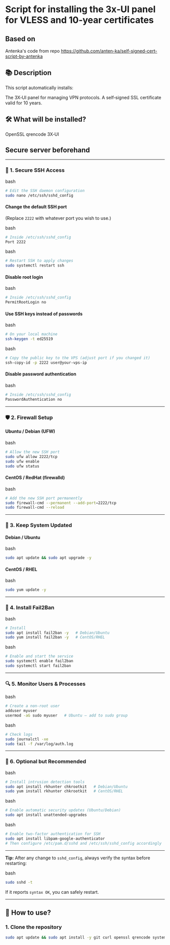 # Script for installing the 3x‑UI panel for VLESS and 10‑year certificates

## Based on 
Antenka's code from repo https://github.com/anten-ka/self-signed-cert-script-by-antenka

## 📚 Description
This script automatically installs:

The 3X‑UI panel for managing VPN protocols.
A self‑signed SSL certificate valid for 10 years.

## 🛠️ What will be installed?

OpenSSL
qrencode
3X‑UI

## Secure server beforehand


---

### 🔑 1. Secure SSH Access

bash

```bash
# Edit the SSH daemon configuration
sudo nano /etc/ssh/sshd_config
```

#### Change the default SSH port

(Replace `2222` with whatever port you wish to use.)

bash

```bash
# Inside /etc/ssh/sshd_config
Port 2222
```

bash

```bash
# Restart SSH to apply changes
sudo systemctl restart ssh
```

#### Disable root login

bash

```bash
# Inside /etc/ssh/sshd_config
PermitRootLogin no
```

#### Use SSH keys instead of passwords

bash

```bash
# On your local machine
ssh-keygen -t ed25519
```

bash

```bash
# Copy the public key to the VPS (adjust port if you changed it)
ssh-copy-id -p 2222 user@your-vps-ip
```

#### Disable password authentication

bash

```bash
# Inside /etc/ssh/sshd_config
PasswordAuthentication no
```

---

### 🛡️ 2. Firewall Setup

#### Ubuntu / Debian (UFW)

bash

```bash
# Allow the new SSH port
sudo ufw allow 2222/tcp
sudo ufw enable
sudo ufw status
```

#### CentOS / RedHat (firewalld)

bash

```bash
# Add the new SSH port permanently
sudo firewall-cmd --permanent --add-port=2222/tcp
sudo firewall-cmd --reload
```

---

### 🔐 3. Keep System Updated

#### Debian / Ubuntu

bash

```bash
sudo apt update && sudo apt upgrade -y
```

#### CentOS / RHEL

bash

```bash
sudo yum update -y
```

---

### 🚨 4. Install Fail2Ban

bash

```bash
# Install
sudo apt install fail2ban -y   # Debian/Ubuntu
sudo yum install fail2ban -y   # CentOS/RHEL
```

bash

```bash
# Enable and start the service
sudo systemctl enable fail2ban
sudo systemctl start fail2ban
```

---

### 🔍 5. Monitor Users & Processes

bash

```bash
# Create a non‑root user
adduser myuser
usermod -aG sudo myuser   # Ubuntu – add to sudo group
```

bash

```bash
# Check logs
sudo journalctl -xe
sudo tail -f /var/log/auth.log
```

---

### 🧰 6. Optional but Recommended

bash

```bash
# Install intrusion detection tools
sudo apt install rkhunter chkrootkit   # Debian/Ubuntu
sudo yum install rkhunter chkrootkit   # CentOS/RHEL
```

bash

```bash
# Enable automatic security updates (Ubuntu/Debian)
sudo apt install unattended-upgrades
```

bash

```bash
# Enable two‑factor authentication for SSH
sudo apt install libpam-google-authenticator
# Then configure /etc/pam.d/sshd and /etc/ssh/sshd_config accordingly
```

---

**Tip:** After any change to `sshd_config`, always verify the syntax before restarting:

bash

```bash
sudo sshd -t
```

If it reports `syntax OK`, you can safely restart.

---

## 🚀 How to use?

### 1. Clone the repository

```bash
sudo apt update && sudo apt install -y git curl openssl qrencode systemd && rm -rf ~/self-signed-cert-script && git clone https://github.com/unknown41760/self-signed-cert-script.git && cd self-signed-cert-script && chmod +x self_signed_cert.sh && sudo ./self_signed_cert.sh
```
